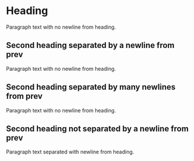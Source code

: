 # Heading
Paragraph text with no newline from heading.

## Second heading separated by a newline from prev
Paragraph text with no newline from heading.


## Second heading separated by many newlines from prev
Paragraph text with no newline from heading.

## Second heading not separated by a newline from prev

Paragraph text separated with newline from heading.